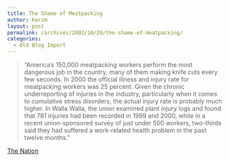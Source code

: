 ```yaml
---
title: The Shame of Meatpacking
author: Kerim
layout: post
permalink: /archives/2002/10/29/the-shame-of-meatpacking/
categories:
  - Old Blog Import
---
```


>   &#8220;America&#8217;s 150,000 meatpacking workers perform the most dangerous job in the country, many of them making knife cuts every few seconds. In 2000 the official illness and injury rate for meatpacking workers was 25 percent. Given the chronic underreporting of injuries in the industry, particularly when it comes to cumulative stress disorders, the actual injury rate is probably much higher. In Walla Walla, the union examined plant injury logs and found that 781 injuries had been recorded in 1999 and 2000, while in a recent union-sponsored survey of just under 500 workers, two-thirds said they had suffered a work-related health problem in the past twelve months.&#8221;


<a href="http://www.thenation.com/docprint.mhtml?i=20020916&s=olsson" onclick="_gaq.push(['_trackEvent', 'outbound-article', 'http://www.thenation.com/docprint.mhtml?i=20020916&s=olsson', 'The Nation']);" >The Nation</a>

